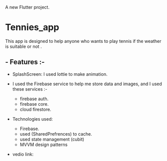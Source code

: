  A new Flutter project.
 # Tennies_app
This app is designed to help anyone who wants to play tennis if the weather is suitable or not .
## - Features :-
 -  SplashScreen: I used lottie to make animation.
 - I used the Firebase service to help me store data and images, and I used these services :-
    - firebase auth.
    - firebase core.
    -  cloud firestore.
    
 - Technologies used:
    - Firebase.
    - used (SharedPrefrences) to cache.
    - used state management (cubit)
    - MVVM design patterns

  - vedio link:
     <a href="//drive.google.com/drive/folders/1FvWhkjxuLmeYqIk7EO9UUTklgEDlsGFU"></a>


   

